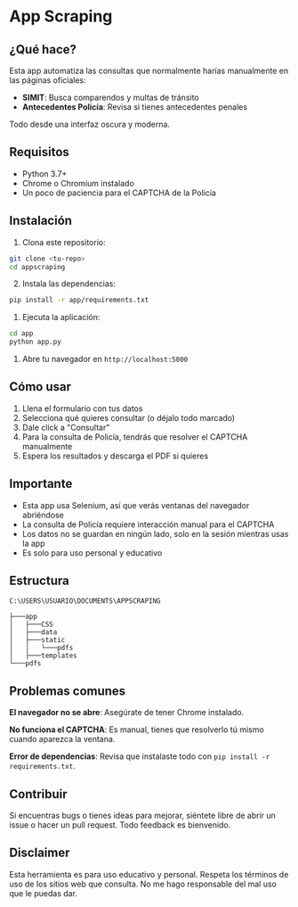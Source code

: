 # App Scraping

## ¿Qué hace?

Esta app automatiza las consultas que normalmente harías manualmente en las páginas oficiales:

- **SIMIT**: Busca comparendos y multas de tránsito
- **Antecedentes Policía**: Revisa si tienes antecedentes penales

Todo desde una interfaz oscura y moderna.

## Requisitos

- Python 3.7+
- Chrome o Chromium instalado
- Un poco de paciencia para el CAPTCHA de la Policía

## Instalación

1. Clona este repositorio:

```bash
git clone <tu-repo>
cd appscraping
```

2. Instala las dependencias:

```bash
pip install -r app/requirements.txt
```

1. Ejecuta la aplicación:

```bash
cd app
python app.py
```

1. Abre tu navegador en `http://localhost:5000`

## Cómo usar

1. Llena el formulario con tus datos
2. Selecciona qué quieres consultar (o déjalo todo marcado)
3. Dale click a "Consultar"
4. Para la consulta de Policía, tendrás que resolver el CAPTCHA manualmente
5. Espera los resultados y descarga el PDF si quieres

## Importante

- Esta app usa Selenium, así que verás ventanas del navegador abriéndose
- La consulta de Policía requiere interacción manual para el CAPTCHA
- Los datos no se guardan en ningún lado, solo en la sesión mientras usas la app
- Es solo para uso personal y educativo

## Estructura

```
C:\USERS\USUARIO\DOCUMENTS\APPSCRAPING

├───app
│   ├───CSS
│   ├───data
│   ├───static
│   │   └───pdfs
│   ├───templates
└───pdfs
```

## Problemas comunes

**El navegador no se abre**: Asegúrate de tener Chrome instalado.

**No funciona el CAPTCHA**: Es manual, tienes que resolverlo tú mismo cuando aparezca la ventana.

**Error de dependencias**: Revisa que instalaste todo con `pip install -r requirements.txt`.

## Contribuir

Si encuentras bugs o tienes ideas para mejorar, siéntete libre de abrir un issue o hacer un pull request. Todo feedback es bienvenido.

## Disclaimer

Esta herramienta es para uso educativo y personal. Respeta los términos de uso de los sitios web que consulta. No me hago responsable del mal uso que le puedas dar.
